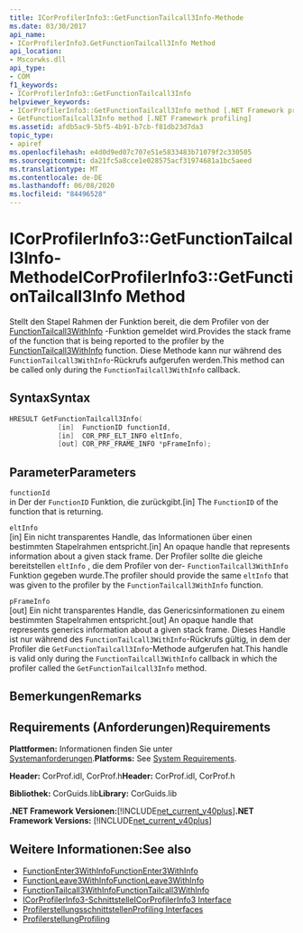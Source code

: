 ```yaml
---
title: ICorProfilerInfo3::GetFunctionTailcall3Info-Methode
ms.date: 03/30/2017
api_name:
- ICorProfilerInfo3.GetFunctionTailcall3Info Method
api_location:
- Mscorwks.dll
api_type:
- COM
f1_keywords:
- ICorProfilerInfo3::GetFunctionTailcall3Info
helpviewer_keywords:
- ICorProfilerInfo3::GetFunctionTailcall3Info method [.NET Framework profiling]
- GetFunctionTailcall3Info method [.NET Framework profiling]
ms.assetid: afdb5ac9-5bf5-4b91-b7cb-f81db23d7da3
topic_type:
- apiref
ms.openlocfilehash: e4d0d9ed07c707e51e5833483b71079f2c330505
ms.sourcegitcommit: da21fc5a8cce1e028575acf31974681a1bc5aeed
ms.translationtype: MT
ms.contentlocale: de-DE
ms.lasthandoff: 06/08/2020
ms.locfileid: "84496528"
---
```

# <a name="icorprofilerinfo3getfunctiontailcall3info-method"></a><span data-ttu-id="deb4b-102">ICorProfilerInfo3::GetFunctionTailcall3Info-Methode</span><span class="sxs-lookup"><span data-stu-id="deb4b-102">ICorProfilerInfo3::GetFunctionTailcall3Info Method</span></span>
<span data-ttu-id="deb4b-103">Stellt den Stapel Rahmen der Funktion bereit, die dem Profiler von der [FunctionTailcall3WithInfo](functiontailcall3withinfo-function.md) -Funktion gemeldet wird.</span><span class="sxs-lookup"><span data-stu-id="deb4b-103">Provides the stack frame of the function that is being reported to the profiler by the [FunctionTailcall3WithInfo](functiontailcall3withinfo-function.md) function.</span></span> <span data-ttu-id="deb4b-104">Diese Methode kann nur während des `FunctionTailcall3WithInfo`-Rückrufs aufgerufen werden.</span><span class="sxs-lookup"><span data-stu-id="deb4b-104">This method can be called only during the `FunctionTailcall3WithInfo` callback.</span></span>  
  
## <a name="syntax"></a><span data-ttu-id="deb4b-105">Syntax</span><span class="sxs-lookup"><span data-stu-id="deb4b-105">Syntax</span></span>  
  
```cpp  
HRESULT GetFunctionTailcall3Info(
            [in]  FunctionID functionId,
            [in]  COR_PRF_ELT_INFO eltInfo,  
            [out] COR_PRF_FRAME_INFO *pFrameInfo);  
```  
  
## <a name="parameters"></a><span data-ttu-id="deb4b-106">Parameter</span><span class="sxs-lookup"><span data-stu-id="deb4b-106">Parameters</span></span>  
 `functionId`  
 <span data-ttu-id="deb4b-107">in Der der `FunctionID` Funktion, die zurückgibt.</span><span class="sxs-lookup"><span data-stu-id="deb4b-107">[in] The `FunctionID` of the function that is returning.</span></span>  
  
 `eltInfo`  
 <span data-ttu-id="deb4b-108">[in] Ein nicht transparentes Handle, das Informationen über einen bestimmten Stapelrahmen entspricht.</span><span class="sxs-lookup"><span data-stu-id="deb4b-108">[in] An opaque handle that represents information about a given stack frame.</span></span> <span data-ttu-id="deb4b-109">Der Profiler sollte die gleiche bereitstellen `eltInfo` , die dem Profiler von der- `FunctionTailcall3WithInfo` Funktion gegeben wurde.</span><span class="sxs-lookup"><span data-stu-id="deb4b-109">The profiler should provide the same `eltInfo` that was given to the profiler by the `FunctionTailcall3WithInfo` function.</span></span>  
  
 `pFrameInfo`  
 <span data-ttu-id="deb4b-110">[out] Ein nicht transparentes Handle, das Genericsinformationen zu einem bestimmten Stapelrahmen entspricht.</span><span class="sxs-lookup"><span data-stu-id="deb4b-110">[out] An opaque handle that represents generics information about a given stack frame.</span></span> <span data-ttu-id="deb4b-111">Dieses Handle ist nur während des `FunctionTailcall3WithInfo`-Rückrufs gültig, in dem der Profiler die `GetFunctionTailcall3Info`-Methode aufgerufen hat.</span><span class="sxs-lookup"><span data-stu-id="deb4b-111">This handle is valid only during the `FunctionTailcall3WithInfo` callback in which the profiler called the `GetFunctionTailcall3Info` method.</span></span>  
  
## <a name="remarks"></a><span data-ttu-id="deb4b-112">Bemerkungen</span><span class="sxs-lookup"><span data-stu-id="deb4b-112">Remarks</span></span>  
  
## <a name="requirements"></a><span data-ttu-id="deb4b-113">Requirements (Anforderungen)</span><span class="sxs-lookup"><span data-stu-id="deb4b-113">Requirements</span></span>  
 <span data-ttu-id="deb4b-114">**Plattformen:** Informationen finden Sie unter [Systemanforderungen](../../get-started/system-requirements.md).</span><span class="sxs-lookup"><span data-stu-id="deb4b-114">**Platforms:** See [System Requirements](../../get-started/system-requirements.md).</span></span>  
  
 <span data-ttu-id="deb4b-115">**Header:** CorProf.idl, CorProf.h</span><span class="sxs-lookup"><span data-stu-id="deb4b-115">**Header:** CorProf.idl, CorProf.h</span></span>  
  
 <span data-ttu-id="deb4b-116">**Bibliothek:** CorGuids.lib</span><span class="sxs-lookup"><span data-stu-id="deb4b-116">**Library:** CorGuids.lib</span></span>  
  
 <span data-ttu-id="deb4b-117">**.NET Framework Versionen:**[!INCLUDE[net_current_v40plus](../../../../includes/net-current-v40plus-md.md)]</span><span class="sxs-lookup"><span data-stu-id="deb4b-117">**.NET Framework Versions:** [!INCLUDE[net_current_v40plus](../../../../includes/net-current-v40plus-md.md)]</span></span>  
  
## <a name="see-also"></a><span data-ttu-id="deb4b-118">Weitere Informationen:</span><span class="sxs-lookup"><span data-stu-id="deb4b-118">See also</span></span>

- [<span data-ttu-id="deb4b-119">FunctionEnter3WithInfo</span><span class="sxs-lookup"><span data-stu-id="deb4b-119">FunctionEnter3WithInfo</span></span>](functionenter3withinfo-function.md)
- [<span data-ttu-id="deb4b-120">FunctionLeave3WithInfo</span><span class="sxs-lookup"><span data-stu-id="deb4b-120">FunctionLeave3WithInfo</span></span>](functionleave3withinfo-function.md)
- [<span data-ttu-id="deb4b-121">FunctionTailcall3WithInfo</span><span class="sxs-lookup"><span data-stu-id="deb4b-121">FunctionTailcall3WithInfo</span></span>](functiontailcall3withinfo-function.md)
- [<span data-ttu-id="deb4b-122">ICorProfilerInfo3-Schnittstelle</span><span class="sxs-lookup"><span data-stu-id="deb4b-122">ICorProfilerInfo3 Interface</span></span>](icorprofilerinfo3-interface.md)
- [<span data-ttu-id="deb4b-123">Profilerstellungsschnittstellen</span><span class="sxs-lookup"><span data-stu-id="deb4b-123">Profiling Interfaces</span></span>](profiling-interfaces.md)
- [<span data-ttu-id="deb4b-124">Profilerstellung</span><span class="sxs-lookup"><span data-stu-id="deb4b-124">Profiling</span></span>](index.md)
